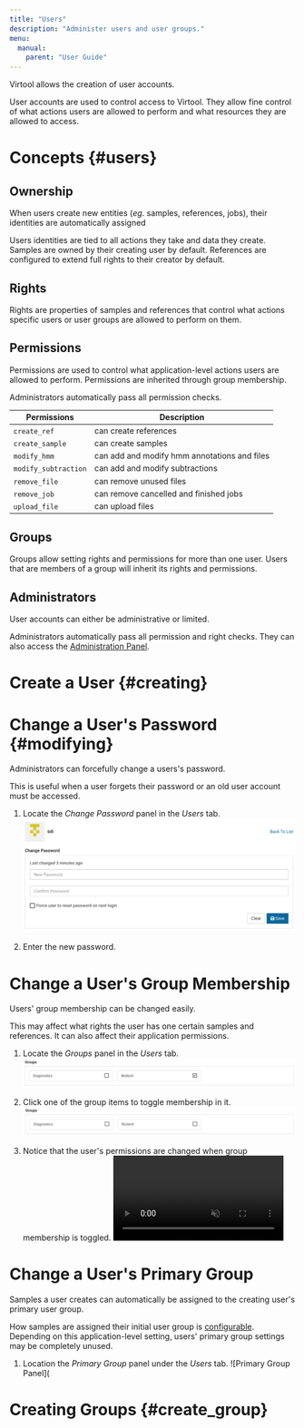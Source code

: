 ```yaml
---
title: "Users"
description: "Administer users and user groups."
menu:
  manual:
    parent: "User Guide"
---
```


Virtool allows the creation of user accounts.

User accounts are used to control access to Virtool. They allow fine control of what actions users are allowed to perform and what resources they are allowed to access.

# Concepts {#users}

## Ownership

When users create new entities (_eg_. samples, references, jobs), their identities are automatically assigned

Users identities are tied to all actions they take and data they create. Samples are owned by their creating user by default. References are configured to extend full rights to their creator by default.

## Rights

Rights are properties of samples and references that control what actions specific users or user groups are allowed to perform on them.

## Permissions

Permissions are used to control what application-level actions users are allowed to perform. Permissions are inherited through group membership.

Administrators automatically pass all permission checks.

| Permissions          | Description                                  |
| -------------------- | -------------------------------------------- |
| `create_ref`         | can create references                        |
| `create_sample`      | can create samples                           |
| `modify_hmm`         | can add and modify hmm annotations and files |
| `modify_subtraction` | can add and modify subtractions              |
| `remove_file`        | can remove unused files                      |
| `remove_job`         | can remove cancelled and finished jobs       |
| `upload_file`        | can upload files                             |

## Groups

Groups allow setting rights and permissions for more than one user. Users that are members of a group will inherit its rights and permissions.

## Administrators

User accounts can either be administrative or limited.

Administrators automatically pass all permission and right checks. They can also access the [Administration Panel](/docs/manual/ug_administration).

# Create a User {#creating}

# Change a User's Password {#modifying}

Administrators can forcefully change a users's password.

This is useful when a user forgets their password or an old user account must be accessed.

1. Locate the _Change Password_ panel in the _Users_ tab.
   ![Password Panel](password.png)

2. Enter the new password.

# Change a User's Group Membership

Users' group membership can be changed easily.

This may affect what rights the user has one certain samples and references. It can also affect their application permissions.

1. Locate the _Groups_ panel in the _Users_ tab.
   ![Groups Panel](groups.png)

2. Click one of the group items to toggle membership in it.
   ![Toggle Group Membership](toggle_group.png)

3. Notice that the user's permissions are changed when group membership is toggled.
   <video autoplay muted loop><source src="toggle_group.mp4" type="video/mp4" /></video>

# Change a User's Primary Group

Samples a user creates can automatically be assigned to the creating user's primary user group.

How samples are assigned their initial user group is [configurable](/docs/manual/ug_samples/#settings). Depending on this application-level setting, users' primary group settings may be completely unused.

1. Location the _Primary Group_ panel under the _Users_ tab.
   ![Primary Group Panel](

# Creating Groups {#create_group}
